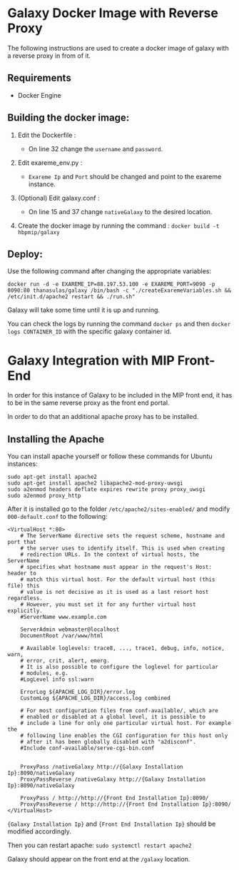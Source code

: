 # Galaxy Docker Image with Reverse Proxy

The following instructions are used to create a docker image of galaxy with a reverse proxy in from of it.

## Requirements

  - Docker Engine

## Building the docker image:

1. Edit the Dockerfile :
	- On line 32 change the ```username``` and ```password```.

2. Edit exareme_env.py :
	- ```Exareme Ip``` and ```Port``` should be changed and point to the exareme instance.

3. (Optional) Edit galaxy.conf :
	- On line 15 and 37 change ```nativeGalaxy``` to the desired location.

4. Create the docker image by running the command :
	```docker build -t hbpmip/galaxy```

## Deploy:

Use the following command after changing the appropriate variables:

```
docker run -d -e EXAREME_IP=88.197.53.100 -e EXAREME_PORT=9090 -p 8090:80 thanasulas/galaxy /bin/bash -c "./createExaremeVariables.sh && /etc/init.d/apache2 restart && ./run.sh"
```

Galaxy will take some time until it is up and running.

You can check the logs by running the command ```docker ps```  and then ```docker logs CONTAINER_ID``` with the specific galaxy container id.

# Galaxy Integration with MIP Front-End

In order for this instance of Galaxy to be included in the MIP front end, it has to be in the same reverse proxy as the front end portal.

In order to do that an additional apache proxy has to be installed.

## Installing the Apache

You can install apache yourself or follow these commands for Ubuntu instances:

```
sudo apt-get install apache2
sudo apt-get install apache2 libapache2-mod-proxy-uwsgi
sudo a2enmod headers deflate expires rewrite proxy proxy_uwsgi
sudo a2enmod proxy_http
```

After it is installed go to the folder ```/etc/apache2/sites-enabled/``` and modify ```000-default.conf``` to the following:

```
<VirtualHost *:80>
	# The ServerName directive sets the request scheme, hostname and port that
	# the server uses to identify itself. This is used when creating
	# redirection URLs. In the context of virtual hosts, the ServerName
	# specifies what hostname must appear in the request's Host: header to
	# match this virtual host. For the default virtual host (this file) this
	# value is not decisive as it is used as a last resort host regardless.
	# However, you must set it for any further virtual host explicitly.
	#ServerName www.example.com

	ServerAdmin webmaster@localhost
	DocumentRoot /var/www/html

	# Available loglevels: trace8, ..., trace1, debug, info, notice, warn,
	# error, crit, alert, emerg.
	# It is also possible to configure the loglevel for particular
	# modules, e.g.
	#LogLevel info ssl:warn

	ErrorLog ${APACHE_LOG_DIR}/error.log
	CustomLog ${APACHE_LOG_DIR}/access.log combined

	# For most configuration files from conf-available/, which are
	# enabled or disabled at a global level, it is possible to
	# include a line for only one particular virtual host. For example the
	# following line enables the CGI configuration for this host only
	# after it has been globally disabled with "a2disconf".
	#Include conf-available/serve-cgi-bin.conf


	ProxyPass /nativeGalaxy http://{Galaxy Installation Ip}:8090/nativeGalaxy
	ProxyPassReverse /nativeGalaxy http://{Galaxy Installation Ip}:8090/nativeGalaxy

	ProxyPass / http://http://{Front End Installation Ip}:8090/
	ProxyPassReverse / http://http://{Front End Installation Ip}:8090/
</VirtualHost>
```
```{Galaxy Installation Ip}``` and ```{Front End Installation Ip}``` should be modified accordingly.


Then you can restart apache: ```sudo systemctl restart apache2``` 

Galaxy should appear on the front end at the ```/galaxy``` location.




